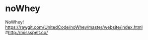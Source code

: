 # noWhey
NoWhey!
https://rawgit.com/UnitedCode/noWhey/master/website/index.html
#http://missspelt.co/
